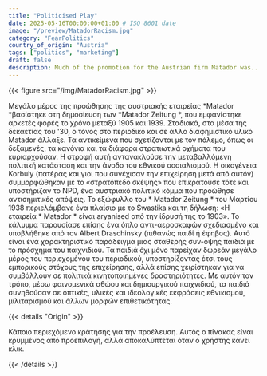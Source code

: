 ```yaml
---
title: "Politicised Play"
date: 2025-05-16T00:00:00+01:00 # ISO 8601 date
image: "/preview/MatadorRacism.jpg"
category: "FearPolitics"
country_of_origin: "Austria"
tags: ["politics", "marketing"]
draft: false
description: Much of the promotion for the Austrian firm Matador was...
---
```




{{< figure src="/img/MatadorRacism.jpg" >}}

Μεγάλο μέρος της προώθησης της αυστριακής εταιρείας *Matador *βασίστηκε στη δημοσίευση των *Matador Zeitung *, που εμφανίστηκε αρκετές φορές το χρόνο μεταξύ 1905 και 1939. Σταδιακά, στα μέσα της δεκαετίας του '30, ο τόνος στο περιοδικό και σε άλλο διαφημιστικό υλικό Matador άλλαξε. Τα αντικείμενα που σχετίζονται με τον πόλεμο, όπως οι δεξαμενές, τα κανόνια και τα διάφορα στρατιωτικά οχήματα που κυριαρχούσαν. Η στροφή αυτή αντανακλούσε την μεταβαλλόμενη πολιτική κατάσταση και την άνοδο του εθνικού σοσιαλισμού. Η οικογένεια Korbuly (πατέρας και γιοι που συνέχισαν την επιχείρηση μετά από αυτόν) συμμορφώθηκαν με το «στρατόπεδο σκέψης» που επικρατούσε τότε και υποστήριζαν το NPD, ένα αυστριακό πολιτικό κόμμα που προώθησε αντισημιτικές απόψεις. Το εξώφυλλο του * Matador Zeitung * του Μαρτίου 1938 περιελάμβανε ένα πλαίσιο με το Swastika και τη δήλωση: «Η εταιρεία * Matador * είναι aryanised από την ίδρυσή της το 1903». Το κάλυμμα παρουσίασε επίσης ένα όπλο αντι-αεροσκαφών σχεδιασμένο και υποβλήθηκε από τον Albert Draschinsky (πιθανώς παιδί ή έφηβος). Αυτό είναι ένα χαρακτηριστικό παράδειγμα μιας σταθερής συν-όψης παιδιά με το πρόσχημα του παιχνιδιού. Τα παιδιά όχι μόνο παρείχαν δωρεάν μεγάλο μέρος του περιεχομένου του περιοδικού, υποστηρίζοντας έτσι τους εμπορικούς στόχους της επιχείρησης, αλλά επίσης χειρίστηκαν για να συμβάλλουν σε πολιτικά κινητοποιημένες δραστηριότητες. Με αυτόν τον τρόπο, μέσω φαινομενικά αθώου και δημιουργικού παιχνιδιού, τα παιδιά συνηθούσαν σε οπτικές, υλικές και ιδεολογικές εκφράσεις εθνικισμού, μιλιταρισμού και άλλων μορφών επιθετικότητας.

{{< details "Origin" >}}

Κάποιο περιεχόμενο κράτησης για την προέλευση. Αυτός ο πίνακας είναι κρυμμένος από προεπιλογή, αλλά αποκαλύπτεται όταν ο χρήστης κάνει κλικ.

{{< /details >}}

